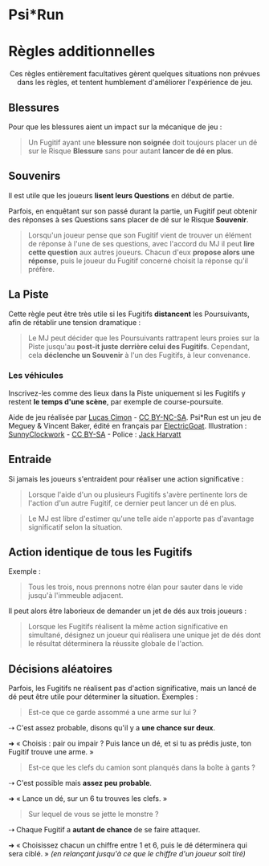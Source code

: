 # **Psi*Run**
# Règles additionnelles

<p class="half-break"></p>
<center>
Ces règles entièrement facultatives gèrent quelques situations non prévues dans les règles,
et tentent humblement d'améliorer l'expérience de jeu.
</center>

## Blessures
Pour que les blessures aient un impact sur la mécanique de jeu :

> Un Fugitif ayant une **blessure non soignée** doit toujours placer un dé sur le Risque **Blessure** sans pour autant **lancer de dé en plus**.

## Souvenirs
Il est utile que les joueurs **lisent leurs Questions** en début de partie.

Parfois, en enquêtant sur son passé durant la partie,
un Fugitif peut obtenir des réponses à ses Questions
sans placer de dé sur le Risque **Souvenir**.

> Lorsqu'un joueur pense que son Fugitif vient de trouver un élément de réponse à l'une de ses questions,
> avec l'accord du MJ il peut **lire cette question** aux autres joueurs.
> Chacun d'eux **propose alors une réponse**,
> puis le joueur du Fugitif concerné choisit la réponse qu'il préfère.

## La Piste
Cette règle peut être très utile si les Fugitifs **distancent** les Poursuivants,
afin de rétablir une tension dramatique :

> Le MJ peut décider que les Poursuivants rattrapent leurs proies sur la Piste
> jusqu'au **post-it juste derrière celui des Fugitifs**.
> Cependant, cela **déclenche un Souvenir** à l'un des Fugitifs, à leur convenance.

### Les véhicules
Inscrivez-les comme des lieux dans la Piste uniquement si les Fugitifs y restent **le temps d'une scène**, par exemple de course-poursuite.

<footer><p class="half-break"></p>

Aide de jeu réalisée par [Lucas Cimon](https://chezsoi.org/lucas/blog/) - [CC BY-NC-SA](https://creativecommons.org/licenses/by-nc-sa/3.0/fr/).
Psi*Run est un jeu de Meguey & Vincent Baker, édité en français par [ElectricGoat](https://electric-goat.net/products/1).
Illustration : [SunnyClockwork](https://www.deviantart.com/sunnyclockwork/art/Firebrand-Remembers-520559447) - [CC BY-SA](https://creativecommons.org/licenses/by-sa/3.0/) - Police : [Jack Harvatt](https://www.behance.net/gallery/32715299/Coves-Free-Font)

</footer>

## Entraide
Si jamais les joueurs s'entraident pour réaliser une action significative :

> Lorsque l'aide d'un ou plusieurs Fugitifs s'avère pertinente lors de l'action d'un autre Fugitif, ce dernier peut lancer un dé en plus.

> Le MJ est libre d'estimer qu'une telle aide n'apporte pas d'avantage significatif selon la situation.

## Action identique de tous les Fugitifs
Exemple :

> Tous les trois, nous prennons notre élan pour sauter dans le vide jusqu'à l'immeuble adjacent.

Il peut alors être laborieux de demander un jet de dés aux trois joueurs :

> Lorsque les Fugitifs réalisent la même action significative en simultané, désignez un joueur qui réalisera une unique jet de dés dont le résultat déterminera la réussite globale de l'action.

## Décisions aléatoires
Parfois, les Fugitifs ne réalisent pas d'action significative,
mais un lancé de dé peut être utile pour déterminer la situation.
Exemples :

<p class="half-break"></p>

> Est-ce que ce garde assommé a une arme sur lui ?

⇢ C'est assez probable, disons qu'il y a **une chance sur deux**.

➜ « Choisis : pair ou impair ? Puis lance un dé, et si tu as prédis juste, ton Fugitif trouve une arme. »

<p class="half-break"></p>

> Est-ce que les clefs du camion sont planqués dans la boîte à gants ?

⇢ C'est possible mais **assez peu probable**.

➜ « Lance un dé, sur un 6 tu trouves les clefs. »

<p class="half-break"></p>

> Sur lequel de vous se jette le monstre ?

⇢ Chaque Fugitif a **autant de chance** de se faire attaquer.

➜ « Choisissez chacun un chiffre entre 1 et 6, puis le dé déterminera qui sera ciblé. »
_(en relançant jusqu'à ce que le chiffre d'un joueur soit tiré)_
